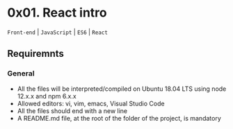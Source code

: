 # 0x01. React intro
```Front-end``` | ```JavaScript``` | ```ES6``` | ```React```
## Requiremnts
### General
* All the files will be interpreted/compiled on Ubuntu 18.04 LTS using node 12.x.x and npm 6.x.x
* Allowed editors: vi, vim, emacs, Visual Studio Code
* All the files should end with a new line
* A README.md file, at the root of the folder of the project, is mandatory
